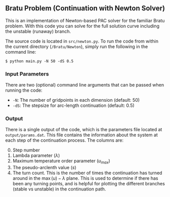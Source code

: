 ## Bratu Problem (Continuation with Newton Solver)
This is an implementation of Newton-based PAC solver for the familiar Bratu problem. With this code you can solve for the full solution curve including the unstable (runaway) branch.

The source code is located in ```src/newton.py```. To run the code from within the current directory (```/Bratu/Newton```), simply run the following in the command line:
```
$ python main.py -N 50 -dS 0.5
```
### Input Parameters
There are two (optional) command line arguments that can be passed when running the code:
- ```-N```: The number of gridpoints in each dimension (default: 50)
- ```-dS```: The stepsize for arc-length continuation (default: 0.5)

### Output
There is a single output of the code, which is the parameters file located at ```output/params.dat```. This file contains the information about the system at each step of the continuation process. The columns are:

0. Step number
1. Lambda parameter ($\lambda$)
2. Maximum temperature order parameter ($u_{max}$)
3. The pseudo-arclenth value ($s$)
4. The turn count. This is the number of times the continuation has turned around in the $\max(u)-\lambda$ plane. This is used to determine if there has been any turning points, and is helpful for plotting the different branches (stable vs unstable) in the continuation path.

